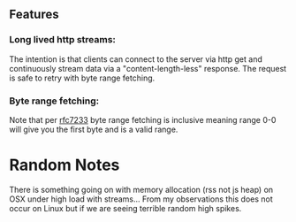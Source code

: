 ## Features

### Long lived http streams:

The intention is that clients can connect to the server via http get and
continuously stream data via a "content-length-less" response. The request
is safe to retry with byte range fetching.

### Byte range fetching:

Note that per [rfc7233](http://tools.ietf.org/html/rfc7233#section-2.1)
byte range fetching is inclusive meaning range 0-0 will give you the
first byte and is a valid range.

# Random Notes

There is something going on with memory allocation (rss not js heap) on
OSX under high load with streams... From my observations this does not
occur on Linux but if we are seeing terrible random high spikes.

